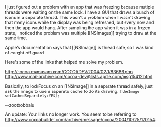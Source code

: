 I just figured out a problem with an app that was freezing because mutiple threads were waiting on the same lock. I have a GUI that draws a bunch of icons in a separate thread. This wasn't a problem when I wasn't drawing that many icons while the display was being refreshed, but every now and then the app would hang. After sampling the app when it was in a frozen state, I noticed the problem was multiple [[NSImages]] trying to draw at the same time. 

Apple's documentation says that [[NSImage]] is thread safe, so I was kind of caught off guard. 

Here's some of the links that helped me solve my problem.

http://cocoa.mamasam.com/COCOADEV/2004/02/1/83686.php
http://www.mail-archive.com/cocoa-dev@lists.apple.com/msg15412.html

Basically, to lockFocus on an [[NSImage]] in a separate thread safely, just ask the image to use a separate cache to do its drawing. <code>[theImage setCachedSeparately:YES];</code>

--zootbobbalu


An update:  Your links no longer work.  You seem to be referring to http://www.cocoabuilder.com/archive/message/cocoa/2004/10/25/120154.